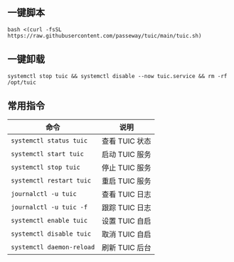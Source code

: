 ## 一键脚本
```
bash <(curl -fsSL https://raw.githubusercontent.com/passeway/tuic/main/tuic.sh)
```
## 一键卸载
```
systemctl stop tuic && systemctl disable --now tuic.service && rm -rf /opt/tuic
```
## 常用指令
| 命令 | 说明 |
|------|------|
| `systemctl status tuic` | 查看 TUIC 状态 |
| `systemctl start tuic` | 启动 TUIC 服务 |
| `systemctl stop tuic` | 停止 TUIC 服务 |
| `systemctl restart tuic` | 重启 TUIC 服务 |
| `journalctl -u tuic` | 查看 TUIC 日志 |
| `journalctl -u tuic -f` | 跟踪 TUIC 日志 |
| `systemctl enable tuic` | 设置 TUIC 自启 |
| `systemctl disable tuic` | 取消 TUIC 自启 |
| `systemctl daemon-reload` | 刷新 TUIC 后台 |
